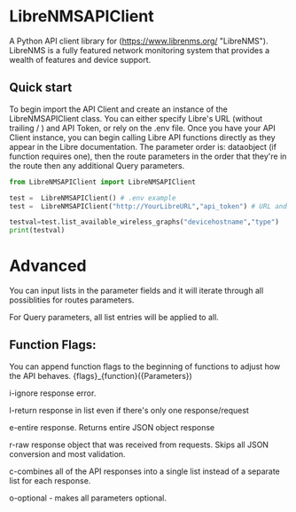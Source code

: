 # LibreNMSAPIClient
A Python API client library for (https://www.librenms.org/ "LibreNMS").  
LibreNMS is a fully featured network monitoring system that provides a wealth of features and device support.  

## Quick start
To begin import the API Client and create an instance of the LibreNMSAPIClient class. You can either specify Libre's URL (without trailing / ) and API Token, or rely on the .env file.
Once you have your API Client instance, you can begin calling Libre API functions directly as they appear in the Libre documentation. 
The parameter order is: dataobject (if function requires one), then the route parameters in the order that they're in the route then any additional Query parameters.

``` python
from LibreNMSAPIClient import LibreNMSAPIClient

test =  LibreNMSAPIClient() # .env example
test =  LibreNMSAPIClient("http://YourLibreURL","api_token") # URL and Token example

testval=test.list_available_wireless_graphs("devicehostname","type")
print(testval)
```

# Advanced
You can input lists in the parameter fields and it will iterate through all possiblities for routes parameters. 

For Query parameters, all list entries will be applied to all.


## Function Flags:  
You can append function flags to the beginning of functions to adjust how the API behaves. {flags}_{function}({Parameters})

i-ignore response error.

l-return response in list even if there's only one response/request

e-entire response. Returns entire JSON object response

r-raw response object that was received from requests. Skips all JSON conversion and most validation.

c-combines all of the API responses into a single list instead of a separate list for each response.

o-optional - makes all parameters optional.
